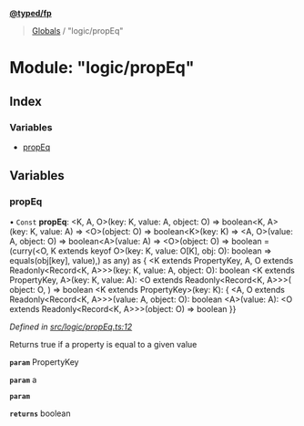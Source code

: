 **[@typed/fp](../README.md)**

> [Globals](../globals.md) / "logic/propEq"

# Module: "logic/propEq"

## Index

### Variables

* [propEq](_logic_propeq_.md#propeq)

## Variables

### propEq

• `Const` **propEq**: \<K, A, O>(key: K, value: A, object: O) => boolean\<K, A>(key: K, value: A) => \<O>(object: O) => boolean\<K>(key: K) => \<A, O>(value: A, object: O) => boolean\<A>(value: A) => \<O>(object: O) => boolean = (curry(\<O, K extends keyof O>(key: K, value: O[K], obj: O): boolean => equals(obj[key], value),) as any) as { \<K extends PropertyKey, A, O extends Readonly\<Record\<K, A>>>(key: K, value: A, object: O): boolean \<K extends PropertyKey, A>(key: K, value: A): \<O extends Readonly\<Record\<K, A>>>( object: O, ) => boolean \<K extends PropertyKey>(key: K): { \<A, O extends Readonly\<Record\<K, A>>>(value: A, object: O): boolean \<A>(value: A): \<O extends Readonly\<Record\<K, A>>>(object: O) => boolean }}

*Defined in [src/logic/propEq.ts:12](https://github.com/TylorS/typed-fp/blob/559f273/src/logic/propEq.ts#L12)*

Returns true if a property is equal to a given value

**`param`** PropertyKey

**`param`** a

**`param`** 

**`returns`** boolean
